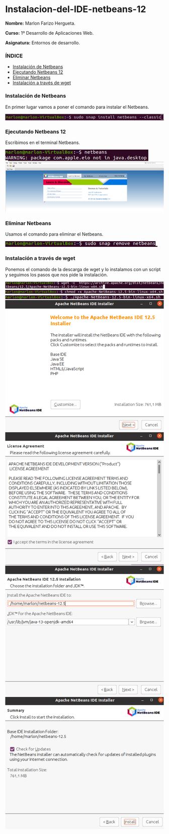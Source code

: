 # Instalacion-del-IDE-netbeans-12

**Nombre:** Marlon Farizo Hergueta.

**Curso:** 1º Desarrollo de Aplicaciones Web.

**Asignatura:** Entornos de desarrollo.

### ÍNDICE

+ [Instalación de Netbeans](#id1)
+ [Ejecutando Netbeans 12](#id2)
+ [Eliminar Netbeans](#id3)
+ [Instalación a través de wget](#id4)

### Instalación de Netbeans <a name=id1></a>

En primer lugar vamos a poner el comando para instalar el Netbeans.

![](img/img1.png)

### Ejecutando Netbeans 12 <a name=id2></a>

Escribimos en el terminal Netbeans.

![](img/2.1.png)
![](img/2.2.png)

### Eliminar Netbeans <a name=id3></a>

Usamos el comando para eliminar el Netbeans.

![](img/img3.png)

### Instalación a través de wget <a name=id4></a>

Ponemos el comando de la descarga de wget y lo instalamos con un script y seguimos los pasos que nos pide la instalación.

![](img/img4.png)
![](img/img4.2.png)
![](img/img4.3.png)
![](img/img4.4.png)
![](img/img4.5.png)
![](img/img4.6.png)
![](img/img4.7.png)
